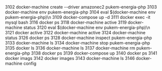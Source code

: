 3102 docker-machine create --driver amazonec2 pukem-energia-php
3103 docker-machine env pukem-energia-php
3104 eval $(docker-machine env pukem-energia-php)\n
3109  docker-compose up -d
3111  docker exec -it mysql bash
3116  docker ps
3118  docker-machine active
3119  docker-machine status
3120  eval $(docker-machine env pukem-energia-php)\n
3121 docker active
3122 docker-machine active
3124 docker-machine status
3126 docker ps
3128 docker-machine inspect pukem-energia-php
3133 docker-machine ls
3134 docker-machine stop pukem-energia-php
3135 docker ls
3136 docker-machine ls
3137 docker-machine rm pukem-energia-php
3138 docker ps
3139 docker-compose up
3140 docker ps
3141 docker imags
3142 docker images
3143 docker-machine ls
3146 docker-machine config
